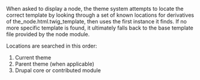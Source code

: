 When asked to display a node, the theme system attempts to locate the correct template by looking through a set of known locations for derivatives of the_node.html.twig_template, then uses the first instance it finds. If no more specific template is found, it ultimately falls back to the base template file provided by the node module.

Locations are searched in this order:

1. Current theme
2. Parent theme \(when applicable\)
3. Drupal core or contributed module



